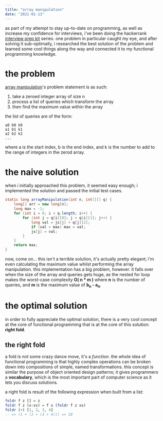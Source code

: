 ```yaml
---
title: "array manipulation"
date: "2021-01-13"
---
```


as part of my attempt to stay up-to-date on programming, as well as increase my confidence for interviews, i've been doing the hackerrank [interview prep kit](https://www.hackerrank.com/interview/interview-preparation-kit) series. one problem in particular caught my eye, and after solving it sub-optimally, i researched the best solution of the problem and learned some cool things along the way and connected it to my functional programming knowledge.

# the problem

[array manipulation](https://www.hackerrank.com/challenges/crush/problem)'s problem statement is as such:

1. take a zeroed integer array of size n
2. process a list of queries which transform the array
3. then find the maximum value within the array

the list of queries are of the form:

```
a0 b0 k0
a1 b1 k1
a2 b2 k2
...
```

where a is the start index, b is the end index, and k is the number to add to the range of integers in the zerod array.

# the naive solution

when i initially approached this problem, it seemed easy enough; i implemented the solution and passed the initial test cases.

```java
static long arrayManipulation(int n, int[][] q) {
    long[] arr = new long[n];
    long max = -1;
    for (int i = 0; i < q.length; i++) {
        for (int j = q[i][0]; j < q[i][1]; j++) {
            long val = js[j] + q[j][2];
            if (val > max) max = val;
            js[j] = val;
        }
    }
    return max;
}
```

now, come on... this isn't a terrible solution, it's actually pretty elegant; i'm even calculating the maximum value whilst performing the array manipulation. this implementation has a big problem, however. it falls over when the size of the array and queries gets huge, as the nested for loop makes the worst-case complexity **O( n * m )** where **n** is the number of queries, and **m** is the maximum value of **b<sub>n</sub> - a<sub>n</sub>**.

# the optimal solution

in order to fully appreciate the optimal solution, there is a very cool concept at the core of functional programming that is at the core of this solution: **right fold**.

## the right fold

a fold is not some crazy dance move, it's a *function*. the whole idea of functional programming is that highly complex operations can be broken down into compositions of simple, named transformations. this concept is similar the purpose of object oriented design patterns; it gives programmers a **vocabulary**, which is the most important part of computer science as it lets you discuss solutions.

a right fold is result of the following expression when built from a list:

```haskell
foldr f z [] = z
foldr f z (x:xs) = f x (foldr f z xs)
foldr (+) [1, 2, 3, 4]
-- => (1 + (2 + (3 + 4))) => 10
```
